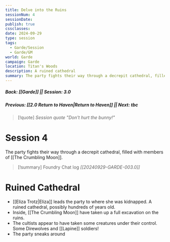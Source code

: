 ```yaml
---
title: Delve into the Ruins
sessionNum: 4
sessionDate: 
publish: true
cssclasses: 
date: 2024-09-29
type: session
tags:
  - Garde/Session
  - Garde/GM
world: Garde
campaign: Garde
location: Titan's Woods
description: A ruined cathedral
summary: The party fights their way through a decrepit cathedral, filled with members of the Crumbling Moon
---
```

##### Back: [[Garde]] || Session: 3.0
##### Previous: [[2.0 Return to Haven|Return to Haven]] || Next: tbc

> [!quote] *Session quote*
> *"Don't hurt the bunny!"*

# Session 4
The party fights their way through a decrepit cathedral, filled with members of [[The Crumbling Moon]].


> [!summary] Foundry Chat log
> *[[20240929-GARDE-003.0]]*

# Ruined Cathedral

- [[Eliza Trotz|Eliza]] leads the party to where she was kidnapped. A ruined cathedral, possibly hundreds of years old. 
- Inside, [[The Crumbling Moon]] have taken up a full excavation on the ruins.
- The cultists appear to have taken some creatures under their control. Some Direwolves and [[Lapine]] soldiers!
- The party sneaks around 
